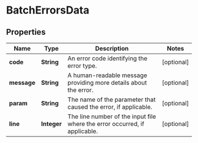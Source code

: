 # BatchErrorsData

## Properties
Name | Type | Description | Notes
------------ | ------------- | ------------- | -------------
**code** | **String** | An error code identifying the error type. |  [optional]
**message** | **String** | A human-readable message providing more details about the error. |  [optional]
**param** | **String** | The name of the parameter that caused the error, if applicable. |  [optional]
**line** | **Integer** | The line number of the input file where the error occurred, if applicable. |  [optional]
